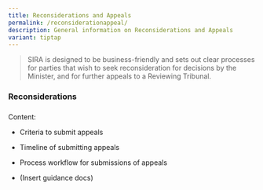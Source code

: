 ```yaml
---
title: Reconsiderations and Appeals
permalink: /reconsiderationappeal/
description: General information on Reconsiderations and Appeals
variant: tiptap
---
```

<blockquote><p>SIRA is designed to be business-friendly and sets out clear processes for parties that wish to seek reconsideration for decisions by the Minister, and for further appeals to a Reviewing Tribunal.</p></blockquote><h3>Reconsiderations</h3><p></p><h3></h3><p></p><p></p><p>Content:</p><ul data-tight="true" class="tight"><li><p>Criteria to submit appeals</p></li><li><p>Timeline of submitting appeals</p></li><li><p>Process workflow for submissions of appeals</p></li><li><p>(Insert guidance docs)</p></li></ul><p></p>